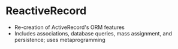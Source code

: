 # ReactiveRecord

* Re-creation of ActiveRecord's ORM features
* Includes associations, database queries, mass assignment, and persistence; uses
metaprogramming
